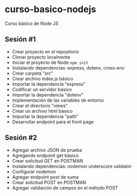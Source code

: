 # curso-basico-nodejs

Curso básico de Node JS

## Sesión #1

- Crear proyecto en el repositorio
- Clonar proyecto localmente
- Iniciar el proyecto de Node `npm init`
- Instalando dependencias: express, dotenv, cross-env
- Crear carpeta "src"
- Crear archivo index.js básico
- Importar la dependencia "express"
- Codificar un servidor básico
- Importar la dependencia "dotenv"
- Implementación de las variables de entorno
- Crear el directorio "views"
- Crear un archivo html básico
- Importar la dependencia "path"
- Desarrollar endpoint para el front page

## Sesión #2

- Agregar archivo JSON de prueba
- Agregando endpoint get básico
- Crear solicitud GET en POSTMAN
- Instalando dependencias: nodemon underscore validator
- Configurar nodemon
- Agregar endpoint post de suma
- Crear solicitud POST en POSTMAN
- Agregar validación de campos en el método POST
